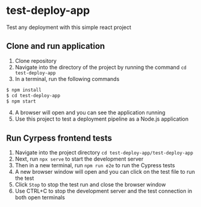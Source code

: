 # test-deploy-app
Test any deployment with this simple react project

## Clone and run application

1. Clone repository
2. Navigate into the directory of the project by running the command `cd test-deploy-app`
3. In a terminal, run the following commands

```bash
$ npm install
$ cd test-deploy-app
$ npm start
```

4. A browser will open and you can see the application running
5. Use this project to test a deployment pipeline as a Node.js application

## Run Cyrpess frontend tests

1. Navigate into the project directory `cd test-deploy-app/test-deploy-app`
2. Next, run `npx serve` to start the development server
3. Then in a new terminal, run `npm run e2e` to run the Cypress tests
4. A new browser window will open and you can click on the test file to run the test
5. Click `Stop` to stop the test run and close the browser window
6. Use CTRL+C to stop the development server and the test connection in both open terminals